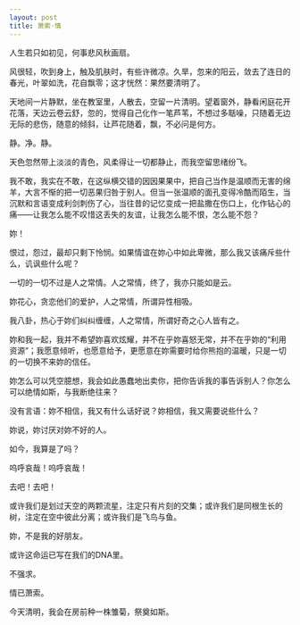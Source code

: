 ```yaml
---
layout: post
title: 萧索·情
---
```


人生若只如初见，何事悲风秋画扇。


风很轻，吹到身上，触及肌肤时，有些许微凉。久旱，忽来的阳云，敛去了连日的春光，叶翠如洗，花自飘零；这才恍然：果然要清明了。

天地间一片静默，坐在教室里，人散去，空留一片清明。望着窗外，静看闲庭花开花落，天边云卷云舒，忽的，觉得自己化作一笔芦苇，不想过多聒噪，只随着无边无际的悲伤，随意的倾斜，让芦花随着，飘，不必问是何方。

静。净。静。

天色忽然带上淡淡的青色，风柔得让一切都静止，而我空留思绪纷飞。

我不敢，我实在不敢，在这纵横交错的因因果果中，把自己当作是温顺而无害的绵羊，大言不惭的把一切恶果归咎于别人。但当一张温顺的面孔变得冷酷而陌生，当沉默和言语变成利剑刺伤了心，当往昔的记忆变成一把盐撒在伤口上，化作钻心的痛——让我怎么能不叹惜这丢失的友谊，让我怎么能不恨，怎么能不怨？

妳！

恨过，怨过，最却只剩下怜悯。如果情谊在妳心中如此卑微，那么我又该痛斥些什么，讥讽些什么呢？

一切的一切不过是人之常情。人之常情，终了，我亦只能如是云。

妳花心，贪恋他们的爱护，人之常情，所谓异性相吸。

我八卦，热心于妳们纠纠缠缠，人之常情，所谓好奇之心人皆有之。

妳和我一起，我并不希望妳喜欢炫耀，并不在乎妳喜怒无常，并不在乎妳的“利用资源”；我愿意倾听，也愿意给予，更愿意在妳需要时给你熊抱的温暖，只是一切的一切换不来妳的信任。

妳怎么可以凭空臆想，我会如此愚蠢地出卖你，把你告诉我的事告诉别人？你怎么可以绝情如斯，与我断绝往来？

没有言语：妳不相信，我又有什么话好说？妳相信，我又需要说些什么？

妳说，妳讨厌对妳不好的人。

如今，我算是了吗？

呜呼哀哉！呜呼哀哉！

去吧！去吧！

或许我们是划过天空的两颗流星，注定只有片刻的交集；或许我们是同根生长的树，注定在空中彼此分离；或许我们是飞鸟与鱼。

妳，不是我的好朋友。

或许这命运已写在我们的DNA里。

不强求。

情已萧索。

今天清明，我会在房前种一株雏菊，祭奠如斯。



















